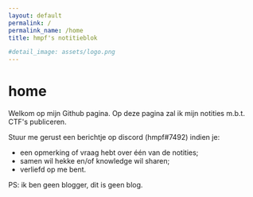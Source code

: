 ```yaml
---
layout: default
permalink: /
permalink_name: /home
title: hmpf's notitieblok

#detail_image: assets/logo.png
---
```

# **home** 

Welkom op mijn Github pagina. Op deze pagina zal ik mijn notities m.b.t. CTF's publiceren.

Stuur me gerust een berichtje op discord (hmpf#7492) indien je:
- een opmerking of vraag hebt over één van de notities;
- samen wil hekke en/of knowledge wil sharen;
- verliefd op me bent.

PS: ik ben geen blogger, dit is geen blog. 
